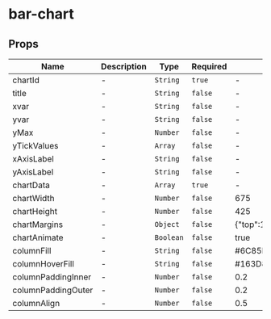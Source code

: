 # bar-chart

## Props

<!-- @vuese:bar-chart:props:start -->
|Name|Description|Type|Required|Default|
|---|---|---|---|---|
|chartId|-|`String`|`true`|-|
|title|-|`String`|`false`|-|
|xvar|-|`String`|`false`|-|
|yvar|-|`String`|`false`|-|
|yMax|-|`Number`|`false`|-|
|yTickValues|-|`Array`|`false`|-|
|xAxisLabel|-|`String`|`false`|-|
|yAxisLabel|-|`String`|`false`|-|
|chartData|-|`Array`|`true`|-|
|chartWidth|-|`Number`|`false`|675|
|chartHeight|-|`Number`|`false`|425|
|chartMargins|-|`Object`|`false`|{"top":15,"right":0,"bottom":60,"left":60}|
|chartAnimate|-|`Boolean`|`false`|true|
|columnFill|-|`String`|`false`|#6C85B5|
|columnHoverFill|-|`String`|`false`|#163D89|
|columnPaddingInner|-|`Number`|`false`|0.2|
|columnPaddingOuter|-|`Number`|`false`|0.2|
|columnAlign|-|`Number`|`false`|0.5|

<!-- @vuese:bar-chart:props:end -->


